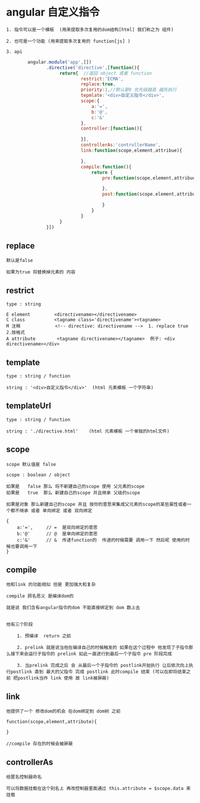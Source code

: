 # angular 自定义指令

    1. 指令可以是一个模板  (用来提取多次复用的dom结构[html] 我们称之为 组件)

    2. 也可是一个功能 (用来提取多次复用的 function[js] )

    3. api
```javascript
        angular.module('app',[])
               .directive('directive',[function(){
                    return{  //返回 object 或者 function
                            restrict:'ECMA',
                            replace:true,
                            priority:1,//默认是0 优先级越高 越先执行
                            tepmlate:'<div>自定义指令</div>',
                            scope:{
                                a:'=',
                                b:'@',
                                c:'&'
                            },
                            controller:[function(){

                            }],
                            controllerAs:'controllerName',
                            link:function(scope,element,attribue){

                            },
                            compile:function(){
                                return {
                                    pre:function(scope,element,attribue){

                                    },
                                    post:function(scope,element,attribue){

                                    }
                                }
                            }
                    }
               }])
```
## replace

    默认是false

    如果为true 将替换掉元素的 内容

## restrict

    type : string

    E element         <directivename></directivename>   
    C class           <tagname class='directivename'><tagname>
    M 注释             <!-- directive: directivename -->  1. replace true 2.按格式
    A attribute        <tagname directivename></tagname>  例子: <div directivename></div>

## template

    type : string / function

    string : '<div>自定义指令</div>'  (html 元素模板 一个字符串)

## templateUrl

    type : string / function

    string : './directive.html'    (html 元素模板 一个单独的html文件)

## scope

    scope 默认值是 false

    scope : boolean / object

    如果是   false 那么 将不新建自己的scope 使用 父元素的scope
    如果是   true  那么 新建自己的scope 并且继承 父级的scope

    如果是对象 那么新建自己的scope 并且 按你的意思来集成父元素的scope的某些属性或者一个都不继承 或者 单向绑定 或者 双向绑定
    
    {
        a:'=',     // =  是双向绑定的意思
        b:'@'      // @  是单向绑定的意思
        c:'&'      // &  传递function的  传递的时候需要 调用一下 然后呢 使用的时候也要调用一下
    }

## compile

    他和link 的功能相似 但是 更加强大和复杂

    compile 顾名思义 是编译dom的

    就是说 我们含有angular指令的dom 不能直接绑定到 dom 数上去


    他有三个阶段

        1. 预编译  return 之前

        2. prelink 就是说当他在编译自己的时候触发的 如果在这个过程中 他发现了子指令那么接下来会运行子指令的 prelink 如此一直进行到最后一个子指令 pre 阶段完成

        3. 当prelink 完成之后 会 从最后一个子指令的 postlink开始执行 让后依次向上执行postlink 直到 最大的父指令 完成 postlink 此时compile 结束 (可以在即将结束之前 把postlink当作 link 使用 故 link被屏蔽)
        

## link

    他提供了一个 修改dom的机会 在dom绑定到 dom树 之前

    function(scope,element,attribute){

    }

    //compile 存在的时候会被屏蔽

## controllerAs

    给匿名控制器命名

    可以将数据挂载在这个别名上 再改控制器里面通过 this.attribute = $scope.data 来挂载



